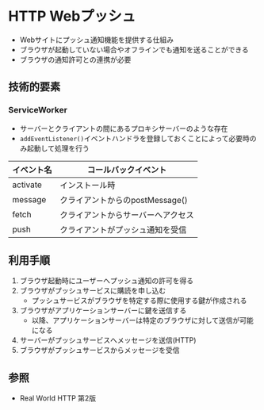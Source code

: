 # HTTP Webプッシュ
- Webサイトにプッシュ通知機能を提供する仕組み
- ブラウザが起動していない場合やオフラインでも通知を送ることができる
- ブラウザの通知許可との連携が必要

## 技術的要素
### ServiceWorker
- サーバーとクライアントの間にあるプロキシサーバーのような存在
- `addEventListener()`イベントハンドラを登録しておくことによって必要時のみ起動して処理を行う

| イベント名 | コールバックイベント               |
| -          | -                                  |
| activate   | インストール時                     |
| message    | クライアントからのpostMessage()    |
| fetch      | クライアントからサーバーへアクセス |
| push       | クライアントがプッシュ通知を受信   |

## 利用手順
1. ブラウザ起動時にユーザーへプッシュ通知の許可を得る
2. ブラウザがプッシュサービスに購読を申し込む
    - プッシュサービスがブラウザを特定する際に使用する鍵が作成される
3. ブラウザがアプリケーションサーバーに鍵を送信する
    - 以降、アプリケーションサーバーは特定のブラウザに対して送信が可能になる
4. サーバーがプッシュサービスへメッセージを送信(HTTP)
5. ブラウザがプッシュサービスからメッセージを受信

## 参照
- Real World HTTP 第2版
